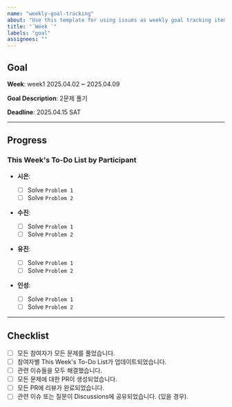 ```yaml
---
name: "weekly-goal-tracking"
about: "Use this template for using issues as weekly goal tracking items."
title: "`Week `"
labels: "goal"
assignees: ""
---
```


## Goal

**Week**: week1 2025.04.02 ~ 2025.04.09

**Goal Description**: 2문제 풀기

**Deadline**: 2025.04.15 SAT

---

## Progress

### This Week's To-Do List by Participant

- **시은**:

  - [ ] Solve `Problem 1`
  - [ ] Solve `Problem 2`

- **수진**:

  - [ ] Solve `Problem 1`
  - [ ] Solve `Problem 2`

- **유진**:

  - [ ] Solve `Problem 1`
  - [ ] Solve `Problem 2`

- **인성**:

  - [ ] Solve `Problem 1`
  - [ ] Solve `Problem 2`

---

## Checklist

- [ ] 모든 참여자가 모든 문제를 풀었습니다.
- [ ] 참여자별 This Week's To-Do List가 업데이트되었습니다.
- [ ] 관련 이슈들을 모두 해결했습니다.
- [ ] 모든 문제에 대한 PR이 생성되었습니다.
- [ ] 모든 PR에 리뷰가 완료되었습니다.
- [ ] 관련 이슈 또는 질문이 Discussions에 공유되었습니다. (있을 경우).
